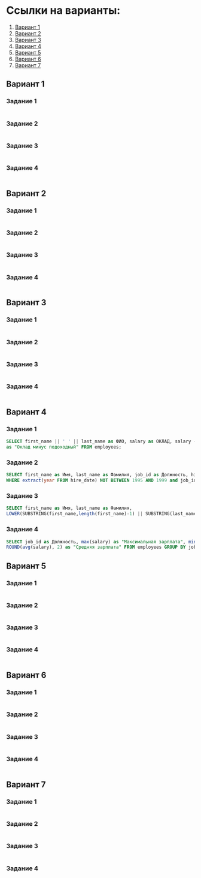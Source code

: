 # Ссылки на варианты:
1. [Вариант 1](#1)
2. [Вариант 2](#2)
3. [Вариант 3](#3)
4. [Вариант 4](#4)
5. [Вариант 5](#5)
6. [Вариант 6](#6)
7. [Вариант 7](#7)


## Вариант 1 <a name="1"></a>

### Задание 1
```sql

```
### Задание 2
```sql

```
### Задание 3
```sql

```
### Задание 4
```sql

```

## Вариант 2 <a name="2"></a>

### Задание 1
```sql

```
### Задание 2
```sql

```
### Задание 3
```sql

```
### Задание 4
```sql

```

## Вариант 3 <a name="3"></a>

### Задание 1
```sql

```
### Задание 2
```sql

```
### Задание 3
```sql

```
### Задание 4
```sql

```

## Вариант 4 <a name="4"></a>

### Задание 1
```sql
SELECT first_name || ' ' || last_name as ФИО, salary as ОКЛАД, salary - ROUND(0.13 * salary, 2) 
as "Оклад минус подоходный" FROM employees;
```
### Задание 2
```sql
SELECT first_name as Имя, last_name as Фамилия, job_id as Должность, hire_date as "Дата приема на работу" FROM employees 
WHERE extract(year FROM hire_date) NOT BETWEEN 1995 AND 1999 and job_id IN('AD_PRES', 'AD_VP', 'AD_ASST'); 
```
### Задание 3
```sql
SELECT first_name as Имя, last_name as Фамилия, 
LOWER(SUBSTRING(first_name,length(first_name)-1) || SUBSTRING(last_name, 1, 3)) as Идентификатор FROM employees;
```
### Задание 4
```sql
SELECT job_id as Должность, max(salary) as "Максимальная зарплата", min(salary) as "Минимальная зарплата", 
ROUND(avg(salary), 2) as "Средняя зарплата" FROM employees GROUP BY job_id;
```

## Вариант 5 <a name="5"></a>

### Задание 1
```sql

```
### Задание 2
```sql

```
### Задание 3
```sql

```
### Задание 4
```sql

```

## Вариант 6 <a name="6"></a>

### Задание 1
```sql

```
### Задание 2
```sql

```
### Задание 3
```sql

```
### Задание 4
```sql

```

## Вариант 7 <a name="7"></a>

### Задание 1
```sql

```
### Задание 2
```sql

```
### Задание 3
```sql

```
### Задание 4
```sql

```
